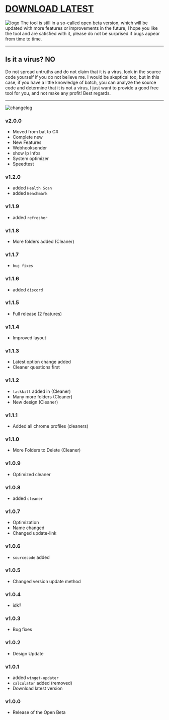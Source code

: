 # [DOWNLOAD LATEST](https://github.com/snoopti/snooToolsV2/releases/latest)

![logo](https://snoopti.de/cloud/snootools/logo.png)
The tool is still in a so-called open beta version, which will be updated with more features or improvements in the future, I hope you like the tool and are satisfied with it, please do not be surprised if bugs appear from time to time.

---

## Is it a virus? NO

Do not spread untruths and do not claim that it is a virus, look in the source code yourself if you do not believe me. I would be skeptical too, but in this case, if you have a little knowledge of batch, you can analyze the source code and determine that it is not a virus, I just want to provide a good free tool for you, and not make any profit! Best regards.

---

![changelog](https://snoopti.de/cloud/snootools/changelog-text.png)

### v2.0.0
- Moved from bat to C#
- Complete new
- New Features
 - Webhooksender
 - show Ip Infos
 - System optimizer
 - Speedtest

### v1.2.0

- added `Health Scan`
- added `Benchmark`

### v1.1.9

- added `refresher`

### v1.1.8

- More folders added (Cleaner)

### v1.1.7

- `bug fixes`

### v1.1.6

- added `discord`

### v1.1.5

- Full release (2 features)

### v1.1.4

- Improved layout

### v1.1.3

- Latest option change added
- Cleaner questions first

### v1.1.2

- `taskkill` added in (Cleaner)
- Many more folders (Cleaner)
- New design (Cleaner)

### v1.1.1

- Added all chrome profiles (cleaners)

### v1.1.0

- More Folders to Delete (Cleaner)

### v1.0.9

- Optimized cleaner

### v1.0.8

- added `cleaner`

### v1.0.7

- Optimization
- Name changed
- Changed update-link

### v1.0.6

- `sourcecode` added

### v1.0.5

- Changed version update method

### v1.0.4

- idk?

### v1.0.3

- Bug fixes

### v1.0.2

- Design Update

### v1.0.1

- added `winget-updater`
- `calculator` added (removed)
- Download latest version

### v1.0.0

- Release of the Open Beta
